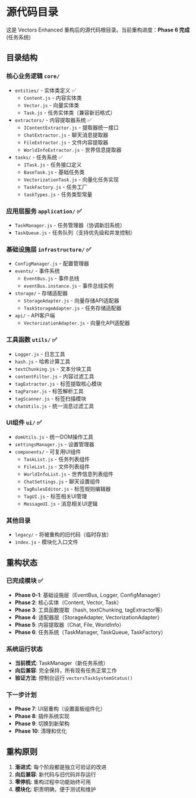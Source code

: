 # 源代码目录

这是 Vectors Enhanced 重构后的源代码根目录。当前重构进度：**Phase 6 完成** (任务系统)

## 目录结构

### 核心业务逻辑 `core/`
- `entities/` - 实体类定义 ✅
  - `Content.js` - 内容实体类
  - `Vector.js` - 向量实体类  
  - `Task.js` - 任务实体类（兼容新旧格式）
- `extractors/` - 内容提取器系统 ✅
  - `IContentExtractor.js` - 提取器统一接口
  - `ChatExtractor.js` - 聊天消息提取器
  - `FileExtractor.js` - 文件内容提取器
  - `WorldInfoExtractor.js` - 世界信息提取器
- `tasks/` - 任务系统 ✅
  - `ITask.js` - 任务接口定义
  - `BaseTask.js` - 基础任务类
  - `VectorizationTask.js` - 向量化任务实现
  - `TaskFactory.js` - 任务工厂
  - `taskTypes.js` - 任务类型常量

### 应用层服务 `application/` ✅
- `TaskManager.js` - 任务管理器（协调新旧系统）
- `TaskQueue.js` - 任务队列（支持优先级和并发控制）

### 基础设施层 `infrastructure/` ✅
- `ConfigManager.js` - 配置管理器
- `events/` - 事件系统
  - `EventBus.js` - 事件总线
  - `eventBus.instance.js` - 事件总线实例
- `storage/` - 存储适配器
  - `StorageAdapter.js` - 向量存储API适配器
  - `TaskStorageAdapter.js` - 任务存储适配器
- `api/` - API客户端
  - `VectorizationAdapter.js` - 向量化API适配器

### 工具函数 `utils/` ✅
- `Logger.js` - 日志工具
- `hash.js` - 哈希计算工具
- `textChunking.js` - 文本分块工具
- `contentFilter.js` - 内容过滤工具
- `tagExtractor.js` - 标签提取核心模块
- `tagParser.js` - 标签解析工具
- `tagScanner.js` - 标签扫描模块
- `chatUtils.js` - 统一消息过滤工具

### UI组件 `ui/` ✅
- `domUtils.js` - 统一DOM操作工具
- `settingsManager.js` - 设置管理器
- `components/` - 可复用UI组件
  - `TaskList.js` - 任务列表组件
  - `FileList.js` - 文件列表组件
  - `WorldInfoList.js` - 世界信息列表组件
  - `ChatSettings.js` - 聊天设置组件
  - `TagRulesEditor.js` - 标签规则编辑器
  - `TagUI.js` - 标签相关UI管理
  - `MessageUI.js` - 消息相关UI逻辑

### 其他目录
- `legacy/` - 将被重构的旧代码（临时存放）
- `index.js` - 模块化入口文件

## 重构状态

### 已完成模块 ✅
- **Phase 0-1**: 基础设施层（EventBus, Logger, ConfigManager）
- **Phase 2**: 核心实体（Content, Vector, Task）
- **Phase 3**: 工具函数提取（hash, textChunking, tagExtractor等）
- **Phase 4**: 适配器层（StorageAdapter, VectorizationAdapter）
- **Phase 5**: 内容提取器（Chat, File, WorldInfo）
- **Phase 6**: 任务系统（TaskManager, TaskQueue, TaskFactory）

### 系统运行状态
- **当前模式**: TaskManager（新任务系统）
- **向后兼容**: 完全保持，所有现有任务正常工作
- **验证方法**: 控制台运行 `vectorsTaskSystemStatus()`

### 下一步计划
- **Phase 7**: UI层重构（设置面板组件化）
- **Phase 8**: 插件系统实现
- **Phase 9**: 切换到新架构
- **Phase 10**: 清理和优化

## 重构原则

1. **渐进式**: 每个阶段都是独立可验证的改进
2. **向后兼容**: 新代码与旧代码并存运行
3. **零停机**: 重构过程中功能始终可用
4. **模块化**: 职责明确，便于测试和维护
